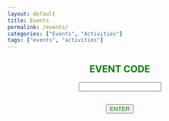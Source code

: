 ```yaml
---
layout: default
title: Events
permalink: /events/
categories: ["Events", "Activities"]
tags: ["events", "activities"]
---
```


<style>
	body {
  background-image: url('/assets/images/dima-pechurin-JUbjYFvCv00-unsplash-medium-door.jpeg');
	background-attachment: fixed;
	color: #333; }
</style>

<script language="javascript">

// from: https://stackoverflow.com/a/40031979/9014097
function buf2hex(buffer) { // buffer is an ArrayBuffer
  return Array.prototype.map.call(new Uint8Array(buffer), x => ('00' + x.toString(16)).slice(-2)).join('');
}

// from https://stackoverflow.com/a/11562550/9014097
function buf2Base64(buffer) {
  return btoa(String.fromCharCode.apply(null, new Uint8Array(buffer)));
}

async function digest_this(event_code) {
	// https://stackoverflow.com/questions/63736585/why-does-crypto-subtle-digest-return-an-empty-object
	inputBytes = new TextEncoder().encode(event_code);
	const hashBytes = await window.crypto.subtle.digest('SHA-256', inputBytes);
	console.log(hashBytes);
	console.log(JSON.stringify({hash: buf2hex(hashBytes)}));     // output sample {"hash":"d7a8fbb307d7809469ca9abcb0082e4f8d5651e46d3cdb762d02d0bf37c9e592"}
  console.log(JSON.stringify({hash: buf2Base64(hashBytes)}));  // output sample {"hash":"16j7swfXgJRpypq8sAguT41WUeRtPNt2LQLQvzfJ5ZI="}
}
	
function check_my_password(event_code) {
  digest_this(event_code)
  
  if (event_code.value=="pass1" | event_code.value=="pass2") { location="https://antoniofeijao.com/" }
  else { alert("Not sure about that event code...") } 
  }
	
</script>

<center>
  <h2 style="color:green;">EVENT CODE</h2>
  <input style="color:green; font-size:24px: font-family: 'Lucida Console', 'Courier New', monospace;" type="text" id="event_code" name="event_code" />

  <h2>
  <input style="color:green; font-size:24px: font-family: 'Lucida Console', 'Courier New', monospace;" type="button" value="ENTER" onclick="check_my_password(event_code)" />
  </h2>

</center>
